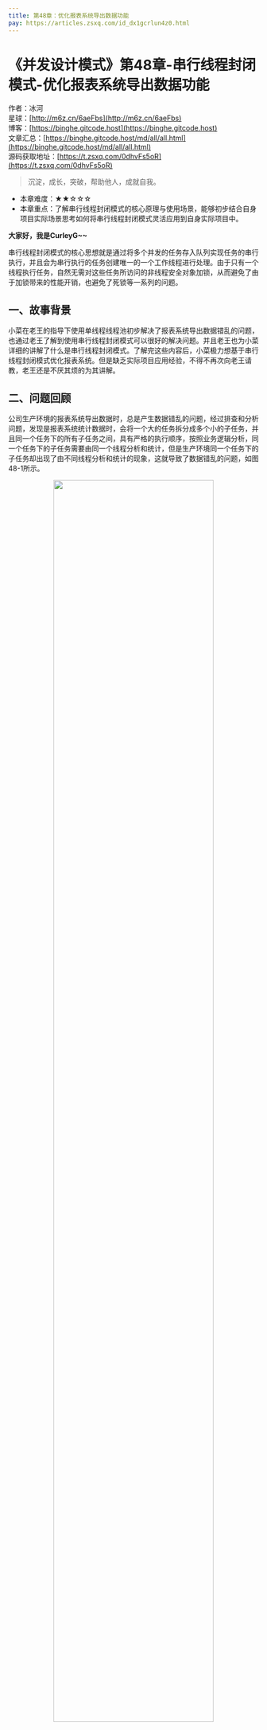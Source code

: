 ```yaml
---
title: 第48章：优化报表系统导出数据功能
pay: https://articles.zsxq.com/id_dx1gcrlun4z0.html
---
```


# 《并发设计模式》第48章-串行线程封闭模式-优化报表系统导出数据功能

作者：冰河
<br/>星球：[http://m6z.cn/6aeFbs](http://m6z.cn/6aeFbs)
<br/>博客：[https://binghe.gitcode.host](https://binghe.gitcode.host)
<br/>文章汇总：[https://binghe.gitcode.host/md/all/all.html](https://binghe.gitcode.host/md/all/all.html)
<br/>源码获取地址：[https://t.zsxq.com/0dhvFs5oR](https://t.zsxq.com/0dhvFs5oR)

> 沉淀，成长，突破，帮助他人，成就自我。

* 本章难度：★★☆☆☆
* 本章重点：了解串行线程封闭模式的核心原理与使用场景，能够初步结合自身项目实际场景思考如何将串行线程封闭模式灵活应用到自身实际项目中。

**大家好，我是CurleyG~~**

串行线程封闭模式的核心思想就是通过将多个并发的任务存入队列实现任务的串行执行，并且会为串行执行的任务创建唯一的一个工作线程进行处理。由于只有一个线程执行任务，自然无需对这些任务所访问的非线程安全对象加锁，从而避免了由于加锁带来的性能开销，也避免了死锁等一系列的问题。

## 一、故事背景

小菜在老王的指导下使用单线程线程池初步解决了报表系统导出数据错乱的问题，也通过老王了解到使用串行线程封闭模式可以很好的解决问题。并且老王也为小菜详细的讲解了什么是串行线程封闭模式。了解完这些内容后，小菜极力想基于串行线程封闭模式优化报表系统。但是缺乏实际项目应用经验，不得不再次向老王请教，老王还是不厌其烦的为其讲解。

## 二、问题回顾

公司生产环境的报表系统导出数据时，总是产生数据错乱的问题，经过排查和分析问题，发现是报表系统统计数据时，会将一个大的任务拆分成多个小的子任务，并且同一个任务下的所有子任务之间，具有严格的执行顺序，按照业务逻辑分析，同一个任务下的子任务需要由同一个线程分析和统计，但是生产环境同一个任务下的子任务却出现了由不同线程分析和统计的现象，这就导致了数据错乱的问题，如图48-1所示。

<div align="center">
    <img src="https://binghe.gitcode.host/assets/images/core/concurrent/2023-11-03-003.png?raw=true" width="80%">
    <br/>
</div>

以上图中的任务A为例，假设任务A下有子任务A-1和子任务A-2两个子任务，子任务A-1和子任务A-2的执行有着严格的执行顺序，也就是说必须执行完子任务A-1，得出结果数据后，再执行子任务A-2。但是，此时却出现了线程A执行子任务A-1，线程C执行子任务A-2的情况，由于无法保证线程A和线程C的执行顺序，此时就会出现数据错乱的问题。

## 三、初步解决

为了保证按照严格的顺序执行每个任务下的子任务，需要将这些任务放到同一个线程中执行，这样不仅能够按照严格的顺序执行任务，也能够避免由于多线程加锁带来的开销。使用线程池初步解决问题的流程如图48-2所示。

<div align="center">
    <img src="https://binghe.gitcode.host/assets/images/core/concurrent/2023-11-04-001.png?raw=true" width="80%">
    <br/>
</div>

可以看到，使用只有一个线程的线程池执行所有任务，不仅能够保证每个任务的执行顺序，还能避免由于多线程之间的加锁带来的性能开销问题。

## 四、串行线程封闭模式流程

使用串行线程封闭模式时，会将多个并发执行的任务存入队列实现任务的串行执行，并且会为串行执行的任务创建唯一的一个工作线程进行处理，如图48-3所示。

## 查看全文

加入[冰河技术](http://m6z.cn/6aeFbs)知识星球，解锁完整技术文章与完整代码
